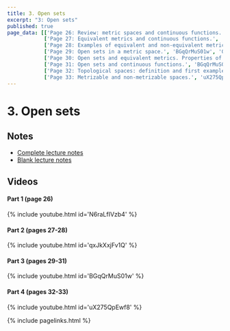 ```yaml
---
title: 3. Open sets
excerpt: "3: Open sets"
published: true
page_data: [['Page 26: Review: metric spaces and continuous functions.', 'N6raLfIVzb4', '0'],
            ['Page 27: Equivalent metrics and continuous functions.', 'qxJkXxjFv1Q', '0'],
            ['Page 28: Examples of equivalent and non-equivalent metrics.', 'qxJkXxjFv1Q', '923'],
            ['Page 29: Open sets in a metric space.', 'BGqQrMuS01w', '0'],
            ['Page 30: Open sets and equivalent metrics. Properties of open sets.', 'BGqQrMuS01w', '268'],
            ['Page 31: Open sets and continuous functions.', 'BGqQrMuS01w', '796'],
            ['Page 32: Topological spaces: definition and first examples.', 'uX275QpEwf8', '0'],
            ['Page 33: Metrizable and non-metrizable spaces.', 'uX275QpEwf8', '541']]
---
```


# 3. Open sets

## Notes

* [Complete lecture notes]({{site.baseurl}}/assets/notes/mth427_notes_3.pdf)
* [Blank lecture notes]({{site.baseurl}}/assets/blank_notes/mth427_blanks_3.pdf)

## Videos

#### Part 1 (page 26)

{% include youtube.html id='N6raLfIVzb4' %}

#### Part 2 (pages 27-28)

{% include youtube.html id='qxJkXxjFv1Q' %}

#### Part 3 (pages 29-31)

{% include youtube.html id='BGqQrMuS01w' %}

#### Part 4 (pages 32-33)

{% include youtube.html id='uX275QpEwf8' %}



{% include pagelinks.html %}
